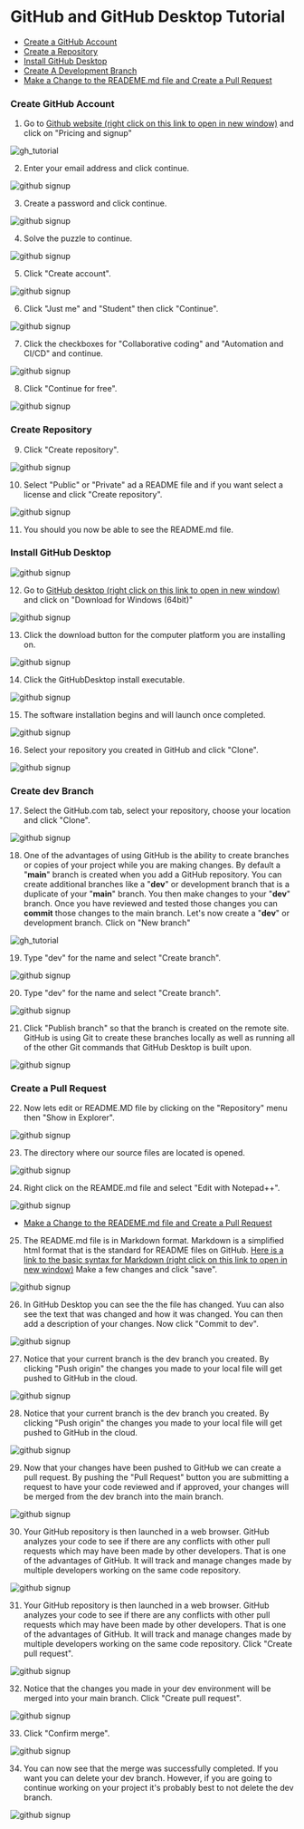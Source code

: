 # GitHub and GitHub Desktop Tutorial

* <a href="#create-github-account">Create a GitHub Account</a>
* <a href="#create-repository">Create a Repository</a>
* <a href="#install-desktop">Install GitHub Desktop</a>
* <a href="#create-dev-branch">Create A Development Branch</a>
* <a href="#pull-request">Make a Change to the READEME.md file and Create a Pull Request</a>


### <a id="user-content-create-github-account" class="anchor" aria-hidden="true" href="#create-github-account"></a>Create GitHub Account
1. Go to <a href="https://github.com" target="_blank">Github website (right click on this link to open in new window)</a> and click on "Pricing and signup"

![gh_tutorial](images/gh1.png)

2. Enter your email address and click continue.

![github signup](images/gh2.png)

3. Create a password and click continue.

![github signup](images/gh3.png)

4. Solve the puzzle to continue.

![github signup](images/gh4.png)

5. Click "Create account".

![github signup](images/gh5.png)

6. Click "Just me" and "Student" then click "Continue".

![github signup](images/gh6.png)

7. Click the checkboxes for "Collaborative coding" and "Automation and CI/CD" and continue.

![github signup](images/gh8.png)

8. Click "Continue for free".

![github signup](images/gh9.png)

### <a id="user-content-create-create-repository" class="anchor" aria-hidden="true" href="#create-create-repository"></a>Create Repository

9. Click "Create repository".

![github signup](images/gh10.png)

10. Select "Public" or "Private" ad a README file and if you want select a license and click "Create repository".

![github signup](images/gh11.png)

11. You should you now be able to see the README.md file.

### <a id="user-content-install-desktop" class="anchor" aria-hidden="true" href="#install-desktop"></a>Install GitHub Desktop

![github signup](images/gh12.png)

12. Go to <a href="https://desktop.github.com" target="_blank">GitHub desktop (right click on this link to open in new window)</a> and click on "Download for Windows (64bit)"

![github signup](images/gh13.png)

13. Click the download button for the computer platform you are installing on.

![github signup](images/gh14.png)

14. Click the GitHubDesktop install executable.

![github signup](images/gh15.png)

15. The software installation begins and will launch once completed.

![github signup](images/gh16.png)

16. Select your repository you created in GitHub and click "Clone".

![github signup](images/gh17.png)

### <a id="user-content-create-dev-branch" class="anchor" aria-hidden="true" href="#create-dev-branch"></a>Create dev Branch


17. Select the GitHub.com tab, select your repository, choose your location and click "Clone".

![github signup](images/gh18.png)

18. One of the advantages of using GitHub is the ability to create branches or copies of your project while you are making
 changes. By default a "<strong>main</strong>" branch is created when you add a GitHub repository. You can create additional branches 
like a "<strong>dev</strong>" or development branch that is a duplicate of your "<strong>main</strong>" branch. 
You then make changes to your "<strong>dev</strong>" branch. 
Once you have reviewed and tested those changes you can <strong>commit</strong>
those changes to the main branch. Let's now create a "<strong>dev</strong>" or development branch. Click on "New branch"

![gh_tutorial](images/gh19.png)

19. Type "dev" for the name and select "Create branch".

![github signup](images/gh20.png)

20. Type "dev" for the name and select "Create branch".

![github signup](images/gh20.png)

21. Click "Publish branch" so that the branch is created on the remote site. GitHub is using Git to create these branches 
locally as well as running all of the other Git commands that GitHub Desktop is built upon. 

![github signup](images/gh22.png)

### <a id="user-content-pull-request" class="anchor" aria-hidden="true" href="#pull-request"></a>Create a Pull Request


22. Now lets edit or README.MD file by clicking on the "Repository" menu then "Show in Explorer".

![github signup](images/gh23.png)

23. The directory where our source files are located is opened.

![github signup](images/gh25.png)

24. Right click on the REAMDE.md file and select "Edit with Notepad++".

![github signup](images/gh26.png)

* <a href="#pull-request">Make a Change to the READEME.md file and Create a Pull Request</a>

25. The README.md file is in Markdown format. Markdown is a simplified html format that is the standard for README
files on GitHub. 
<a href="https://www.markdownguide.org/basic-syntax/" target="_blank">Here is a link to the basic syntax for Markdown (right click on this link to open in new window)</a>
Make a few changes and click "save".

![github signup](images/gh27.png)

26. In GitHub Desktop you can see the the file has changed. Yuu can also see the text that was changed and how it was
changed. You can then add a description of your changes. Now click "Commit to dev".

![github signup](images/gh28.png)

27. Notice that your current branch is the dev branch you created. By clicking "Push origin" the changes you made to your 
local file will get pushed to GitHub in the cloud.

![github signup](images/gh29.png)

28. Notice that your current branch is the dev branch you created. By clicking "Push origin" the changes you made to your
    local file will get pushed to GitHub in the cloud.

![github signup](images/gh29.png)

29. Now that your changes have been pushed to GitHub we can create a pull request. By pushing the "Pull Request" button
you are submitting a request to have your code reviewed and if approved, your changes will be merged from the dev branch
into the main branch.

![github signup](images/gh30.png)

30. Your GitHub repository is then launched in a web browser. GitHub analyzes your code to see if there are any conflicts
with other pull requests which may have been made by other developers. That is one of the advantages of GitHub. It will
track and manage changes made by multiple developers working on the same code repository. 

![github signup](images/gh31.png)

31. Your GitHub repository is then launched in a web browser. GitHub analyzes your code to see if there are any conflicts
    with other pull requests which may have been made by other developers. That is one of the advantages of GitHub. It will
    track and manage changes made by multiple developers working on the same code repository. Click "Create pull request".

![github signup](images/gh31.png)

32. Notice that the changes you made in your dev environment will be merged into your main branch. Click "Create pull request".

![github signup](images/gh32.png)

33. Click "Confirm merge".

![github signup](images/gh33.png)

34. You can now see that the merge was successfully completed. If you want you can delete your dev branch. However, if you
are going to continue working on your project it's probably best to not delete the dev branch.

![github signup](images/gh34.png)







